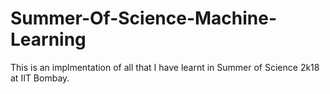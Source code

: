 # Summer-Of-Science-Machine-Learning
This is an implmentation of all that I have learnt in Summer of Science 2k18 at IIT Bombay.
